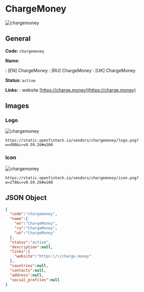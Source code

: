 
# ChargeMoney 
![chargemoney](https://static.openfintech.io/vendors/chargemoney/logo.png?w=400&c=v0.59.26#w200)  

## General 
 
**Code:** `chargemoney` 
 
**Name:** 
 
:	[EN] ChargeMoney 
:	[RU] ChargeMoney 
:	[UK] ChargeMoney 
 
**Status:** `active` 
 
**Links:** 
: website [https://charge.money](https://charge.money) 
 

## Images 

### Logo 
 
![chargemoney](https://static.openfintech.io/vendors/chargemoney/logo.png?w=400&c=v0.59.26#w200)  

```
https://static.openfintech.io/vendors/chargemoney/logo.png?w=400&c=v0.59.26#w200
```  

### Icon 
 
![chargemoney](https://static.openfintech.io/vendors/chargemoney/icon.png?w=278&c=v0.59.26#w100)  

```
https://static.openfintech.io/vendors/chargemoney/icon.png?w=278&c=v0.59.26#w100
```  

## JSON Object 

```json
{
  "code":"chargemoney",
  "name":{
    "en":"ChargeMoney",
    "ru":"ChargeMoney",
    "uk":"ChargeMoney"
  },
  "status":"active",
  "description":null,
  "links":{
    "website":"https:\/\/charge.money"
  },
  "countries":null,
  "contacts":null,
  "address":null,
  "social_profiles":null
}
```  
